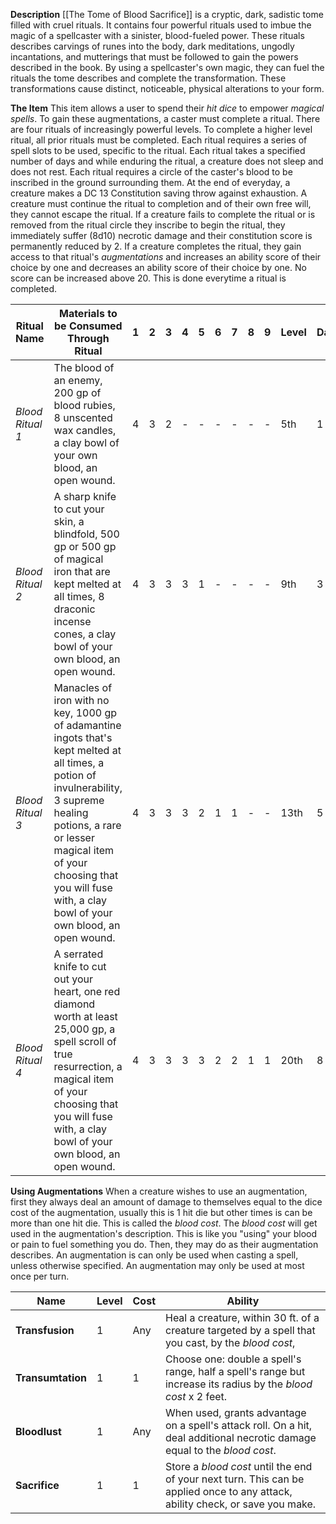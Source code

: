 **Description**
[[The Tome of Blood Sacrifice]] is a cryptic, dark, sadistic tome filled with cruel rituals. It contains four powerful rituals used to imbue the magic of a spellcaster with a sinister, blood-fueled power. These rituals describes carvings of runes into the body, dark meditations, ungodly incantations, and mutterings that must be followed to gain the powers described in the book. By using a spellcaster's own magic, they can fuel the rituals the tome describes and complete the transformation. These transformations cause distinct, noticeable, physical alterations to your form. 

**The Item**
This item allows a user to spend their *hit dice* to empower *magical spells*. To gain these augmentations, a caster must complete a ritual. There are four rituals of increasingly powerful levels. To complete a higher level ritual, all prior rituals must be completed. Each ritual requires a series of spell slots to be used, specific to the ritual. Each ritual takes a specified number of days and while enduring the ritual, a creature does not sleep and does not rest. Each ritual requires a circle of the caster's blood to be inscribed in the ground surrounding them. At the end of everyday, a creature makes a DC 13 Constitution saving throw against exhaustion. A creature must continue the ritual to completion and of their own free will, they cannot escape the ritual. If a creature fails to complete the ritual or is removed from the ritual circle they inscribe to begin the ritual, they immediately suffer (8d10) necrotic damage and their constitution score is permanently reduced by 2. If a creature completes the ritual, they gain access to that ritual's *augmentations* and increases an ability score of their choice by one and decreases an ability score of their choice by one. No score can be increased above 20. This is done everytime a ritual is completed. 

| Ritual Name      | Materials to be Consumed Through Ritual                                                                                                                                                                                                                                   | 1   | 2   | 3   | 4   | 5   | 6   | 7   | 8   | 9   | Level | Days |
| ---------------- | ------------------------------------------------------------------------------------------------------------------------------------------------------------------------------------------------------------------------------------------------------------------------- | --- | --- | --- | --- | --- | --- | --- | --- | --- | ----- | ---- |
| *Blood Ritual 1* | The blood of an enemy, 200 gp of blood rubies, 8 unscented wax candles, a clay bowl of your own blood, an open wound.                                                                                                                                                     | 4   | 3   | 2   | -   | -   | -   | -   | -   | -   | 5th   | 1    |
| *Blood Ritual 2* | A sharp knife to cut your skin, a blindfold, 500 gp or 500 gp of magical iron that are kept melted at all times, 8 draconic incense cones, a clay bowl of your own blood, an open wound.                                                                                  | 4   | 3   | 3   | 3   | 1   | -   | -   | -   | -   | 9th   | 3    |
| *Blood Ritual 3* | Manacles of iron with no key, 1000 gp of adamantine ingots that's kept melted at all times, a potion of invulnerability, 3 supreme healing potions, a rare or lesser magical item of your choosing that you will fuse with, a clay bowl of your own blood, an open wound. | 4   | 3   | 3   | 3   | 2   | 1   | 1   | -   | -   | 13th  | 5    |
| *Blood Ritual 4* | A serrated knife to cut out your heart, one red diamond worth at least 25,000 gp, a spell scroll of true resurrection, a magical item of your choosing that you will fuse with, a clay bowl of your own blood, an open wound.                                             | 4   | 3   | 3   | 3   | 3   | 2   | 2   | 1   | 1   | 20th  | 8    |
**Using Augmentations**
When a creature wishes to use an augmentation, first they always deal an amount of damage to themselves equal to the dice cost of the augmentation, usually this is 1 hit die but other times is can be more than one hit die. This is called the *blood cost*. The *blood cost* will get used in the augmentation's description. This is like you "using" your blood or pain to fuel something you do. Then, they may do as their augmentation describes. An augmentation is can only be used when casting a spell, unless otherwise specified. An augmentation may only be used at most once per turn.  

| Name              | Level | Cost | Ability                                                                                                                        |
| ----------------- | ----- | ---- | ------------------------------------------------------------------------------------------------------------------------------ |
| **Transfusion**   | 1     | Any  | Heal a creature, within 30 ft. of a creature targeted by a spell that you cast, by the *blood cost*,                           |
| **Transumtation** | 1     | 1    | Choose one: double a spell's range, half a spell's range but increase its radius by the *blood cost* x 2 feet.                 |
| **Bloodlust**     | 1     | Any  | When used, grants advantage on a spell's attack roll. On a hit, deal additional necrotic damage equal to the *blood cost*.     |
| **Sacrifice**     | 1     | 1    | Store a *blood cost* until the end of your next turn. This can be applied once to any attack, ability check, or save you make. |

